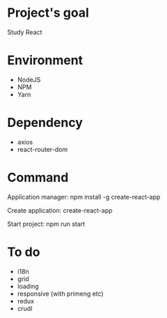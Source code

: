 # Project's goal

Study React

# Environment
- NodeJS
- NPM
- Yarn

# Dependency

- axios
- react-router-dom

# Command

Application manager: npm install -g create-react-app

Create application: create-react-app <project name>

Start project: npm run start

# To do

- i18n
- grid
- loading
- responsive (with primeng etc)
- redux
- crudl